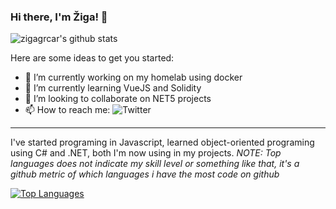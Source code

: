 ### Hi there, I'm Žiga! 👋

<!--
**zigagrcar/zigagrcar** is a ✨ _special_ ✨ repository because its `README.md` (this file) appears on your GitHub profile.
-->

![zigagrcar's github stats](https://github-readme-stats.vercel.app/api?username=zigagrcar&count_private=true&theme=algolia)

Here are some ideas to get you started:

- 🔭 I’m currently working on my homelab using docker
- 🌱 I’m currently learning VueJS and Solidity
- 👯 I’m looking to collaborate on NET5 projects
- 📫 How to reach me: ![Twitter](https://twitter.com/zigagrcar)
---
I've started programing in Javascript, learned object-oriented programing using C# and .NET, both I'm now using in my projects.
*NOTE: Top languages does not indicate my skill level or something like that, it's a github metric of which languages i have the most code on github*

[![Top Languages](https://github-readme-stats.vercel.app/api/top-langs/?username=zigagrcar&theme=algolia)](https://github.com/zigagrcar)
